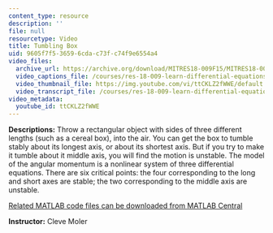 ```yaml
---
content_type: resource
description: ''
file: null
resourcetype: Video
title: Tumbling Box
uid: 9605f7f5-3659-6cda-c73f-c74f9e6554a4
video_files:
  archive_url: https://archive.org/download/MITRES18-009F15/MITRES18-009F15_odes_10_300k.mp4
  video_captions_file: /courses/res-18-009-learn-differential-equations-up-close-with-gilbert-strang-and-cleve-moler-fall-2015/0d371e5210815fea9a994805e475186c_ttCKLZ2fWWE.vtt
  video_thumbnail_file: https://img.youtube.com/vi/ttCKLZ2fWWE/default.jpg
  video_transcript_file: /courses/res-18-009-learn-differential-equations-up-close-with-gilbert-strang-and-cleve-moler-fall-2015/c84277f92c196dc9f1483f6b0b819166_ttCKLZ2fWWE.pdf
video_metadata:
  youtube_id: ttCKLZ2fWWE
---
```


**Descriptions:** Throw a rectangular object with sides of three different lengths (such as a cereal box), into the air. You can get the box to tumble stably about its longest axis, or about its shortest axis. But if you try to make it tumble about it middle axis, you will find the motion is unstable. The model of the angular momentum is a nonlinear system of three differential equations. There are six critical points: the four corresponding to the long and short axes are stable; the two corresponding to the middle axis are unstable.

[Related MATLAB code files can be downloaded from MATLAB Central](http://www.mathworks.com/matlabcentral/fileexchange/54611)

**Instructor:** Cleve Moler